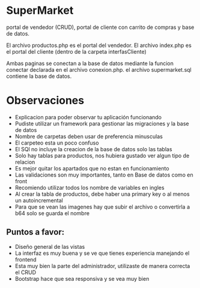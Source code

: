 # SuperMarket
portal de vendedor (CRUD), portal de cliente con carrito de compras y base de datos.

El archivo productos.php es el portal del vendedor.
El archivo index.php es el portal del cliente (dentro de la carpeta interfasCliente)

Ambas paginas se conectan a la base de datos mediante la funcion conectar declarada en el archivo conexion.php. 
el archivo supermarket.sql contiene la base de datos.

# Observaciones
- Explicacion para poder observar tu aplicación funcionando
- Pudiste utilizar un framework para gestionar las migraciones y la base de datos
- Nombre de carpetas deben usar de preferencia minusculas
- El carpeteo esta un poco confuso
- El SQl no incluye la creacion de la base de datos solo las tablas
- Solo hay tablas para productos, nos hubiera gustado ver algun tipo de relacion
- Es mejor quitar los apartados que no estan en funcionamiento
- Las validaciones son muy importantes, tanto en Base de datos como en front
- Recomiendo utilizar todos los nombre de variables en ingles
- Al crear la tabla de productos, debe haber una primary key o al menos un autoincremental
- Para que se vean las imagenes hay que subir el archivo o convertirla a b64 solo se guarda el nombre

## Puntos a favor: ##
- Diseño general de las vistas
- La interfaz es muy buena y se ve que tienes experiencia manejando el frontend
- Esta muy bien la parte del administrador, utilizaste de manera correcta el CRUD
- Bootstrap hace que sea responsiva y se vea muy bien


